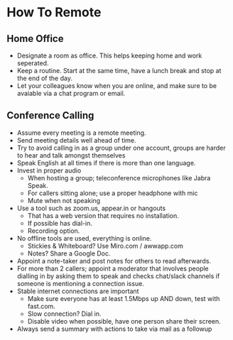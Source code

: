 # How To Remote

## Home Office
* Designate a room as office. This helps keeping home and work seperated.
* Keep a routine. Start at the same time, have a lunch break and stop at the end of the day. 
* Let your colleagues know when you are online, and make sure to be avaiable via a chat program or email.

## Conference Calling
* Assume every meeting is a remote meeting.
* Send meeting details well ahead of time.
* Try to avoid calling in as a group under one account, groups are harder to hear and talk amongst themselves
* Speak English at all times if there is more than one language.
* Invest in proper audio
    - When hosting a group; teleconference microphones like Jabra Speak.
    - For callers sitting alone; use a proper headphone with mic
    - Mute when not speaking
* Use a tool such as zoom.us, appear.in or hangouts
    - That has a web version that requires no installation.
    - If possible has dial-in.
    - Recording option.
* No offline tools are used, everything is online. 
    - Stickies & Whiteboard? Use Miro.com / awwapp.com
    - Notes? Share a Google Doc.
* Appoint a note-taker and post notes for others to read afterwards.
* For more than 2 callers; appoint a moderator that involves people dialling in by asking them to speak and checks chat/slack channels if someone is mentioning a connection issue.
* Stable internet connections are important
    - Make sure everyone has at least 1.5Mbps up AND down, test with fast.com.
    - Slow connection? Dial in.
    - Disable video when possible, have one person share their screen.
* Always send a summary with actions to take via mail as a followup
